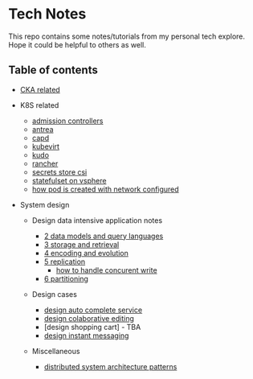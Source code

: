 # Tech Notes

This repo contains some notes/tutorials from my personal tech explore. Hope it could be helpful to others as well.

## Table of contents

- [CKA related](./cka)

- K8S related
  - [admission controllers](./k8s/explore-admission-controllers/explore-admission-controllers.md)
  - [antrea](./k8s/explore-antrea/explore-antrea.md)
  - [capd](./k8s/explore-capd/explore-capd.md)
  - [kubevirt](./k8s/explore-kubevirt/explore-kubevirt.md)
  - [kudo](./k8s/explore-kudo/explore-kudo.md)
  - [rancher](./k8s/explore-rancher/explore-rancher.md)
  - [secrets store csi](./k8s/explore-secrets-store-csi/explore-secrets-store-csi.md)
  - [statefulset on vsphere](./k8s/explore-statefulset-on-vsphere/explore-statefulset-on-vsphere.md)
  - [how pod is created with network configured](./k8s/how-pod-created-with-network-configured/readme.md)

- System design
  - Design data intensive application notes
    - [2 data models and query languages](./system-design/2-data-models-and-query-languages/how-tree-is-stored-in-database.md)
    - [3 storage and retrieval](./system-design/3-storage-and-retrieval/readme.md)
    - [4 encoding and evolution](./system-design/4-encoding-and-evolution/readme.md)
    - [5 replication](./system-design/5-replication/readme.md)
      - [how to handle concurent write](./system-design/5-replication/how-to-handle-concurrent-write.md)
    - [6 partitioning](./system-design/6-partitioning/readme.md)
  
  - Design cases
    - [design auto complete service](./system-design/real-cases/auto-complete-service/readme.md)
    - [design colaborative editing](./system-design/real-cases/how-collaborative-editing-work/readme.md)
    - [design shopping cart] - TBA
    - [design instant messaging](./system-design/real-cases/instant-messaging-system/readme.md)

  - Miscellaneous
    - [distributed system architecture patterns](./system-design/distributed-system-architectural-patterns/readme.md)